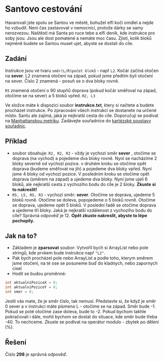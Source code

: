 # Santovo cestování
Havarovali jste spolu se Santou ve městě, bohužel elfí kočí omdlel a nejde ho vzbudit. Není čas zastavovat v nemocnici, protože dárky se samy nerozvezou. Naštěstí má Santa po ruce tebe a elfí deník, kde instrukce pro soby jsou. Jsou ale dost pomatené a nemáte moc času. Zjisti, kolik bloků nejméně budete se Santou muset ujet, abyste se dostali do cíle. 

## Zadání
Instrukce jsou ve tvaru `směr(L/R)počet bloků` - např `L2`. Kočár začíná otočen na __sever__. L2 znamená otočení na západ, pokud jsme předtím byli otočení na sever. Číslo 2 znamená - posuň se o dva bloky rovně. 

`R5` znamená otočení o 90 stupňů doprava (pokud kočár směřoval na západ, otočíme se na sever) a 5 bloků vpřed. `R2, L3`

Ve složce máte k dispozici soubor __instrukce.txt__, ktery si načtete a budete procházet instrukce. Po zpracování všech instrukcí se dostanete na určené místo. Santu ale zajímá, jaká je nejkratší cesta do cíle. Doporučuji se podívat na [Manhattanskou metriku](https://cs.wikipedia.org/wiki/Manhattansk%C3%A1_metrika). Zadávejte souřadnice do [kartézské soustavy souřadnic](https://cs.wikipedia.org/wiki/Kart%C3%A9zsk%C3%A1_soustava_sou%C5%99adnic).

## Příklad
- soubor obsahuje: `R2, R2, R2` - vždy je vychozí směr __sever__ , otočíme se doprava (na vychod) a pojedeme dva bloky rovně. Nyní se nacházíme 2 bloky severně od vychozí pozice. v druhém kroku se otočíme opět doprava (budeme směřovat na jih) a pojedeme dva bloky vpřed. Nyní jsme 4 bloky od vychozí pozice. V posledním kroku se otočíme opět doprava (směrem na západ) a ujedeme dva bloky. Nyní jsme ujeli 6 bloků, ale nejkratší cesta z vychozího bodu do cíle je 2 bloky. __Zkuste si to nakreslit!__ 
- `R5, L5, R5, R3` - vychozí směr: __sever__. Otočíme se doprava, ujedeme 5 bloků rovně. Otočíme se doleva, popojedeme o 5 bloků rovně. Otočíme se doprava, ujedeme opět 5 bloků. V poslední řadě se otočíme doprava a ujedeme tři bloky. Jaká je nejkratší vzdálenost z vychozího bodu do cíle? Správná odpověď je 12. __Opět zkuste nakreslit, abyste to lépe pochopily.__

## Jak na to?
- Základem je __zparsovat__ soubor: Vytvořil bych si ArrayList nebo pole stringů, kde prvkem bude instrukce např `"L2"`.
- Pak bych procházel pole nebo ArrayList a podle toho, kterym směrem jsme otočení, na té ose se posuneme buď do kladnych, nebo zapornych cisel
- Hodit se budou proměnné:
```java
int aktualniPoziceX = 0;
int aktualniPoziceY = 0;
int smer = 0;
```
Jestli vás mate, že je směr číslo, tak nemusí. Představte si, že když je směr 0 sever a v instrukci máte písmeno L - otočíme se na západ. Směr bude -1. Pokud se poté otočíme zase doleva, bude to -2. Pokud bychom takhle pokračovali i dále, mohli bychom se dostat do situace, kde směr bude třeba -40. To nechceme. Zkuste se podívat na operátor modulo - zbytek po dělení (%).

## Řešení
Číslo __298__ je správná odpověď. 
